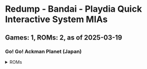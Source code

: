 # Redump - Bandai - Playdia Quick Interactive System MIAs
## Games: 1, ROMs: 2, as of 2025-03-19

### Go! Go! Ackman Planet (Japan)
<details>
<summary>ROMs</summary>

- Go! Go! Ackman Planet (Japan) (Track 1).bin, CRC: 1cbf2c16
- Go! Go! Ackman Planet (Japan) (Track 2).bin, CRC: f1974e93
</details>


